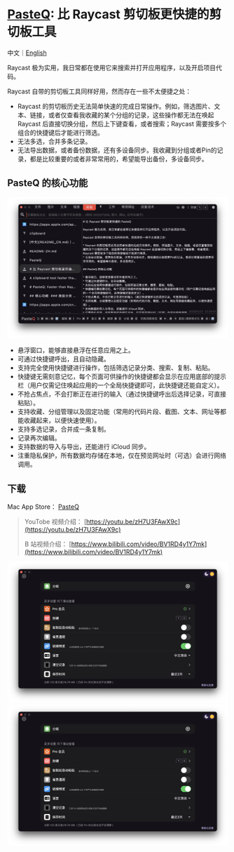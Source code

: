 # [PasteQ](https://apps.apple.com/app/pasteq/id6443971843): 比 Raycast 剪切板更快捷的剪切板工具

中文｜[English](README.md)

Raycast 极为实用，我日常都在使用它来搜索并打开应用程序，以及开启项目代码。

Raycast 自带的剪切板工具同样好用，然而存在一些不太便捷之处：

* Raycast 的剪切板历史无法简单快速的完成日常操作。例如，筛选图片、文本、链接，或者仅查看我收藏的某个分组的记录，这些操作都无法在唤起 Raycast 后直接切换分组，然后上下键查看，或者搜索；Raycast 需要按多个组合的快捷键后才能进行筛选。
* 无法多选，合并多条记录。
* 无法导出数据，或者备份数据，还有多设备同步。我收藏到分组或者Pin的记录，都是比较重要的或者非常常用的，希望能导出备份，多设备同步。

## PasteQ 的核心功能

![image_cn](./img/image_cn.png)


* 悬浮窗口，能够直接悬浮在任意应用之上。
* 可通过快捷键呼出，且自动隐藏。
* 支持完全使用快捷键进行操作，包括筛选记录分类、搜索、复制、粘贴。
* 快捷键无需刻意记忆，每个页面可供操作的快捷键都会显示在应用底部的提示栏（用户仅需记住唤起应用的一个全局快捷键即可，此快捷键还能自定义）。
* 不抢占焦点，不会打断正在进行的输入（通过快捷键呼出后选择记录，可直接粘贴）。
* 支持收藏、分组管理以及固定功能（常用的代码片段、截图、文本、网址等都能收藏起来，以便快速使用）。
* 支持多选记录，合并成一条复制。
* 记录再次编辑。
* 支持数据的导入与导出，还能进行 iCloud 同步。
* 注重隐私保护，所有数据均存储在本地，仅在预览网址时（可选）会进行网络调用。

## 下载

Mac App Store： [PasteQ](https://apps.apple.com/cn/app/pasteq/id6443971843)

> YouTobe 视频介绍： [https://youtu.be/zH7U3FAwX9c](https://youtu.be/zH7U3FAwX9c)
>
> B 站视频介绍： [https://www.bilibili.com/video/BV1RD4y1Y7mk](https://www.bilibili.com/video/BV1RD4y1Y7mk)

![image](./img/setting1_cn.png)
![image](./img/setting1_cn.png)
